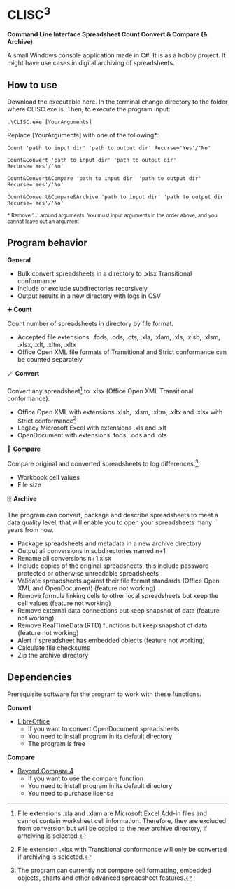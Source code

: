 # CLISC<sup>3</sup>
**Command Line Interface Spreadsheet Count Convert & Compare (& Archive)**

A small Windows console application made in C#. It is as a hobby project. It might have use cases in digital archiving of spreadsheets.

## How to use
Download the executable here. In the terminal change directory to the folder where CLISC.exe is. Then, to execute the program input:

```
.\CLISC.exe [YourArguments]
```

Replace [YourArguments] with one of the following*:

```
Count 'path to input dir' 'path to output dir' Recurse='Yes'/'No'
```
```
Count&Convert 'path to input dir' 'path to output dir' Recurse='Yes'/'No'
```
```
Count&Convert&Compare 'path to input dir' 'path to output dir' Recurse='Yes'/'No'
```
```
Count&Convert&Compare&Archive 'path to input dir' 'path to output dir' Recurse='Yes'/'No'
```
<sub>* Remove '...' around arguments. You must input arguments in the order above, and you cannot leave out an argument</sub>

## Program behavior

**General**
* Bulk convert spreadsheets in a directory to .xlsx Transitional conformance
* Include or exclude subdirectories recursively
* Output results in a new directory with logs in CSV

:heavy_plus_sign: **Count**

Count number of spreadsheets in directory by file format. 
* Accepted file extensions: .fods, .ods, .ots, .xla, .xlam, .xls, .xlsb, .xlsm, .xlsx, .xlt, .xltm, .xltx
* Office Open XML file formats of Transitional and Strict conformance can be counted separately

:magic_wand: **Convert**

Convert any spreadsheet[^1] to .xlsx (Office Open XML Transitional conformance).
* Office Open XML with extensions .xlsb, .xlsm, .xltm, .xltx and .xlsx with Strict conformance[^2]
* Legacy Microsoft Excel with extensions .xls and .xlt
* OpenDocument with extensions .fods, .ods and .ots

:microscope: **Compare**

Compare original and converted spreadsheets to log differences.[^3]
* Workbook cell values
* File size

:file_cabinet: **Archive**

The program can convert, package and describe spreadsheets to meet a data quality level, that will enable you to open your spreadsheets many years from now. 
* Package spreadsheets and metadata in a new archive directory
* Output all conversions in subdirectories named n+1
* Rename all conversions n+1.xlsx
* Include copies of the original spreadsheets, this include password protected or otherwise unreadable spreadsheets
* Validate spreadsheets against their file format standards (Office Open XML and OpenDocument) (feature not working)
* Remove formula linking cells to other local spreadsheets but keep the cell values (feature not working)
* Remove external data connections but keep snapshot of data (feature not working)
* Remove RealTimeData (RTD) functions but keep snapshot of data (feature not working)
* Alert if spreadsheet has embedded objects (feature not working)
* Calculate file checksums
* Zip the archive directory

## Dependencies
Prerequisite software for the program to work with these functions.

**Convert**
* [LibreOffice](https://www.libreoffice.org/)
  - If you want to convert OpenDocument spreadsheets
  - You need to install program in its default directory
  - The program is free

**Compare**
* [Beyond Compare 4](https://www.scootersoftware.com/)
  - If you want to use the compare function
  - You need to install program in its default directory
  - You need to purchase license

[^1]: File extensions .xla and .xlam are Microsoft Excel Add-in files and cannot contain worksheet cell information. Therefore, they are excluded from conversion but will be copied to the new archive directory, if arhciving is selected.
[^2]: File extension .xlsx with Transitional conformance will only be converted if archiving is selected.
[^3]: The program can currently not compare cell formatting, embedded objects, charts and other advanced spreadsheet features.
